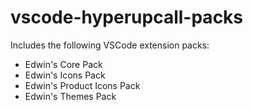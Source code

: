 # vscode-hyperupcall-packs

Includes the following VSCode extension packs:

- Edwin's Core Pack
- Edwin's Icons Pack
- Edwin's Product Icons Pack
- Edwin's Themes Pack
